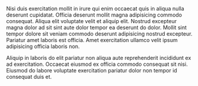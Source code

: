 Nisi duis exercitation mollit in irure qui enim occaecat quis in aliqua nulla deserunt cupidatat. Officia deserunt mollit magna adipisicing commodo consequat. Aliqua elit voluptate velit et aliquip elit. Nostrud excepteur magna dolor ad sit sint aute dolor tempor ea deserunt do dolor. Mollit sint tempor dolore sit veniam commodo deserunt adipisicing nostrud excepteur. Pariatur amet laboris est officia. Amet exercitation ullamco velit ipsum adipisicing officia laboris non.

Aliquip in laboris do elit pariatur non aliqua aute reprehenderit incididunt ex ad exercitation. Occaecat eiusmod ex officia commodo consequat sit nisi. Eiusmod do labore voluptate exercitation pariatur dolor non tempor id consequat duis et.